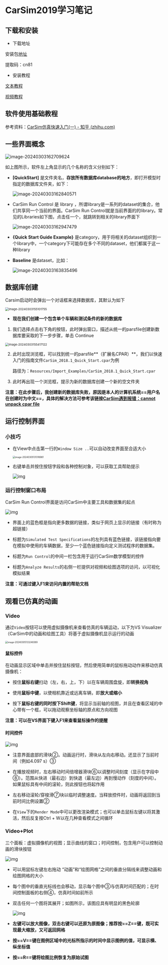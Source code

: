 #  CarSim2019学习笔记

## 下载和安装

- 下载地址

安装包[地址](https://pan.baidu.com/s/1KKGMiEPKgn7dEdXYVXOEVw#list/path=%2F) 

提取码：cn81

- 安装教程

[文本教程](https://blog.csdn.net/Home_Wood/article/details/102890407)

[视频教程](https://www.bilibili.com/video/BV1P54y1274L/?spm_id_from=333.1007.top_right_bar_window_history.content.click&vd_source=3da170c3416f78cfe40e1a7ba3a4f5f9)



## 软件使用基础教程

参考资料：[CarSim仿真快速入门(一) - 知乎 (zhihu.com)](https://zhuanlan.zhihu.com/p/510425634?utm_id=0)



## 一些界面概念

![image-20240303162709624](../imgs/image-20240303162709624.png)

如上图所示，软件左上角显示的几个名称的含义分别如下：

- **[QuickStart]** 是文件夹名，**存放所有数据库database的地方**，即打开模型时指定的数据库文件夹，如下：

  ![image-20240303162840571](../imgs/image-20240303162840571.png)

- CarSim Run Control 是 library ，所谓library是一系列的dataset的集合，他们共享同一个当前的界面。CarSim Run Control就是当前界面的的library。常见的Libraries如下图，点击任一个，就跳转到相关的library界面下

  ![image-20240303162947479](../imgs/image-20240303162947479.png)

- **{Quick Start Guide Example}** 是category，用于将相关的dataset组织到一个library中，一个category下可能存在多个不同的dataset，他们都属于这一种library

- **Baseline** 是dataset，比如：

  ![image-20240303163835496](../imgs/image-20240303163835496.png)



## 数据库创建

Carsim启动时会弹出一个对话框来选择数据库，其默认为如下

<img src="../imgs/image-20240303155101755.png" alt="image-20240303155101755" style="zoom:67%;" />

- **现在我们创建一个包含单个车辆和测试条件的新的数据库**

1. 我们选择点击右下角的按钮，此时弹出窗口，描述从统一的parsfile创建新数据库要采取的下一步步骤，单击 Continue

<img src="../imgs/image-20240303155417122.png" alt="image-20240303155417122" style="zoom:67%;" />

2. 此时出现浏览框，可以找到统一的parsfile**（扩展名CPAR）**，我们以快速入门的指南文件`CarSim_2018.1_Quick_Start.cpar`为例

   路径为：`Resources/Import_Examples/CarSim_2018.1_Quick_Start.cpar`

3. 此时再出现一个浏览框，提示为新的数据库创建一个新的空文件夹

**注意：在此步骤后，我创建新的数据库失败，原因是本人的计算机系统==用户名在创建时为中文==，具体的解决方法可参考该链接[CarSim遇到报错：cannot unpack cpar file](https://blog.csdn.net/qq_41574137/article/details/131970449)**



## 运行控制界面

### 小技巧

- 在View中点击第一行的`Window Size ..`可以自动改变界面至合适大小

  <img src="../imgs/image-20240305131316961.png" alt="image-20240305131316961" style="zoom:50%;" />

- 右键单击并按住按钮字段和各种控制对象，可以获取工具帮助提示

  ![img](../imgs/v2-331f44846481c8d13c5798d431a3dff3_720w.webp)



### 运行控制窗口布局

CarSim Run Control界面是访问CarSim中主要工具和数据集的起点

![img](../imgs/v2-f1a74045acaa7d2cfb3e2525130eb0e5_720w.webp)

- 界面上的蓝色框是指向更多数据的链接，类似于网页上显示的链接（有时称为超链接）

- 标题为`Simulated Test Specifications`的左列具有蓝色链接，该链接指向要在模拟中使用的车辆数据，至少一个蓝色链接指向定义测试程序的数据集。

- 标题为`Run Control`的中间一栏包含用于运行CarSim数学模型的控件
- 标题为`Analyze Results`的右侧一栏提供对视频和绘图选项的访问，以可视化模拟结果

**注意：可通过键入F1来访问内置的帮助文档**



## 观看已仿真的动画

### Video

通过`Video`按钮可以使用虚拟摄像机来查看仿真的车辆运动，以下为VS Visualizer（CarSim中的动画和绘图工具）将基于虚拟摄像机显示运行的动画

<img src="../imgs/image-20240305133248389.png" alt="image-20240305133248389" style="zoom:50%;" />

#### 鼠标控件

在动画显示区域中单击并按住鼠标按钮，然后使用简单的鼠标拖动动作来移动仿真摄像机：

- 按住**鼠标右键**扫动（左，右，上，下）以在车辆周围盘旋，即**转换视角**
- 使用**鼠标中键**，以使相机靠近或远离车辆，即**放大或缩小**

- 按下**鼠标右键的同时按下Shift键**，将显示当前轴的视图，并且在查看区域的中心带有一个框，可以拖动观察坐标轴的原点和方向视图

**注意：可以在VS界面下键入F1来查看鼠标操作的提醒**



#### 时间控件

![img](../imgs/v2-2a42da79b599dc2ce541c2b39da5630d_720w.webp)

- 注意界面底部的滑块②。动画运行时，滑块从左向右移动。还显示了当前时间（例如4.097 s）③

- 在播放视频时，左右移动时间倍增器滑块⑥以调整时间刻度（显示在字段中⑧）。范围从快进（最右边）到快退（最左边）再到慢动作（刻度的中间）。如果鼠标具有中间的滚轮，则此按钮也将起作用

- 左右移动滚轮/穿梭滑⑦块以临时调整速度。当释放控件时，动画将返回到当前时间比例设置②

- 在`View`下的`Render Mode`中可以更改渲染模式；也可以单击鼠标左键以将其激活，然后反复按Ctrl + W以在几种查看模式之间循环



### Video+Plot

三个面板：虚拟摄像机的视图；显示曲线的窗口；时间控制，包含用户可以控制动画的滑块按钮

<img src="../imgs/v2-70bcb34f9b4ebdc26d9098add784cc62_720w.webp" alt="img"  />

- 可以用鼠标左键左右拖动 “动画”和“绘图网格”之间的垂直分隔线来调整动画和绘图网格的大小

- 每个图中的垂直光标线也会移动，显示每个图中③与仿真时间匹配的；在时间控制面板的右侧④，仿真时间如前所示

- 双击任何一个图将其展开；如图所示，该图应具有明显的黑色轮廓

  ![img](../imgs/v2-d901b20f787a7c648769fd26c1391d19_720w.webp)

- **左键可以放大图像，双击右键可以还原为原图像；推荐按==Z==键，既可实现最大缩放，又可返回网格**

- **按==V==键在图例区域中的光标所指示的时间中显示图例的值，可显示横、纵坐标值**
- **按==R==键将绘图比例恢复为原始试图**



